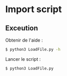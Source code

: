 # Import script

## Exceution

Obtenir de l'aide : 

```bash
$ python3 LoadFile.py -h
```

Lancer le script :
```bash
$ python3 LoadFile.py
```